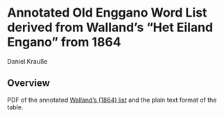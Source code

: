 Annotated Old Enggano Word List derived from Walland’s “Het Eiland
Engano” from 1864
================
Daniel Krauße

<!-- README.md is generated from README.Rmd. Please edit that file -->

## Overview

<!-- badges: start -->
<!-- badges: end -->

PDF of the annotated [Walland’s (1864)
list](https://enggano.ling-phil.ox.ac.uk/static/previous.html#walland)
and the plain text format of the table.
